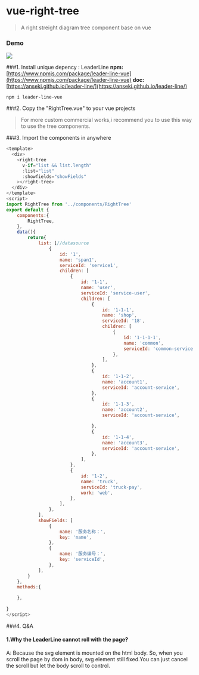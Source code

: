 # vue-right-tree
>  A right streight  diagram tree component base on vue

### Demo
![](https://github.com/tangtongda/vue-right-tree/blob/master/static/demo.png?raw=true)

###1. Install unique depency : LeaderLine
**npm:**
[https://www.npmjs.com/package/leader-line-vue](https://www.npmjs.com/package/leader-line-vue)
**doc:**
[https://anseki.github.io/leader-line/](https://anseki.github.io/leader-line/)

```shell
npm i leader-line-vue
```
###2. Copy the "RightTree.vue" to your vue projects

> For more custom commercial works,i recommend you to use this way to use the tree components.

###3. Import the components in anywhere

```javascript
<template>
  <div>
    <right-tree
      v-if="list && list.length"
      :list="list"
      :showfields="showFields"
    ></right-tree>
  </div>
</template>
<script>
import RightTree from '../components/RightTree'
export default {
    components:{
        RightTree,
    },
    data(){
        return{
            list: [//datasource
                {
                    id: '1',
                    name: 'span1',
                    serviceId: 'service1',
                    children: [
                        {
                            id: '1-1',
                            name: 'user',
                            serviceId: 'service-user',
                            children: [
                                {
                                    id: '1-1-1',
                                    name: 'shop',
                                    serviceId: '18',
                                    children: [
                                        {
                                            id: '1-1-1-1',
                                            name: 'common',
                                            serviceId: 'common-service',
                                        },
                                    ],
                                },
                                {
                                    id: '1-1-2',
                                    name: 'account1',
                                    serviceId: 'account-service',
                                },
                                {
                                    id: '1-1-3',
                                    name: 'account2',
                                    serviceId: 'account-service',

                                },
                                {
                                    id: '1-1-4',
                                    name: 'account3',
                                    serviceId: 'account-service',
                                },
                            ],
                        },
                        {
                            id: '1-2',
                            name: 'truck',
                            serviceId: 'truck-pay',
                            work: 'web',
                        },
                    ],
                },
            ],
            showFields: [
                {
                    name: '服务名称：',
                    key: 'name',
                },
                {
                    name: '服务编号：',
                    key: 'serviceId',
                },
            ],
        }
    },
    methods:{

    },
    
}
</script>
```
###4. Q&A
#### 1.Why the LeaderLine cannot roll with the page?
A: Because the svg element is mounted on the html body. So, when you scroll the page by dom in body, svg element still fixed.You can just cancel the scroll but let the body scroll to control.